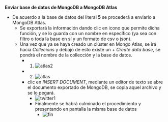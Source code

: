 **Enviar base de datos de MongoDB a MongoDB Atlas**
   - De acuerdo a la base de datos del literal **5** se procederá a enviarlo a MongoDB Atlas. 
     - Se exportará la información dando clic en icono que permite dicha función, y se lo guarda con un nombre en específico (ya sea con filtro o toda la base en sí y un formato de csv o json).
     - Una vez que ya se haya creado un clúster en Mongo Atlas, se irá hacia *Collecions* y debajo de esto existe un *+ Create data base*, se pondrá el nombre de la collección y la base de datos.
       - 1. ![atlas2](https://user-images.githubusercontent.com/66731201/131422352-ed6a3600-109b-435b-a095-73a2eb2d5451.png)
       - 2. ![atlas](https://user-images.githubusercontent.com/66731201/131422116-1c8942cc-0dc7-4dca-9e25-e48bfd138d77.PNG)
       - clic en *INSERT DOCUMENT*, mediante un editor de texto se abre el documento exportado de MongoDB, se copia aquel archivo y se lo pegará.
         - ![twitter1](https://user-images.githubusercontent.com/66731201/131422852-cbb5c685-be99-45ab-bc57-aa329b7bee75.PNG)
         - Finalmente se habrá culminado el procedimiento y presentando en pantalla la misma base de datos
           - ![fin](https://user-images.githubusercontent.com/66731201/131423047-d508fbfd-0385-4129-be01-d374407fbe19.PNG)
